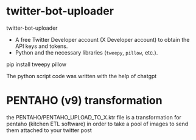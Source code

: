 # twitter-bot-uploader
twitter-bot-uploader

- A free Twitter Developer account (X Developer account) to obtain the API keys and tokens.
- Python and the necessary libraries (`tweepy`, `pillow`, etc.).

pip install tweepy pillow

The python script code was written with the help of chatgpt

# PENTAHO (v9) transformation
the PENTAHO/PENTAHO_UPLOAD_TO_X.ktr file is a transformation for pentaho (kitchen ETL software)
in order to take a pool of images to send them attached to your twitter post
